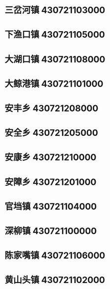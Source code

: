 # 三岔河镇 430721103000
# 下渔口镇 430721105000
# 大湖口镇 430721108000
# 大鲸港镇 430721101000
# 安丰乡 430721208000
# 安全乡 430721205000
# 安康乡 430721210000
# 安障乡 430721201000
# 官垱镇 430721104000
# 深柳镇 430721100000
# 陈家嘴镇 430721106000
# 黄山头镇 430721102000
